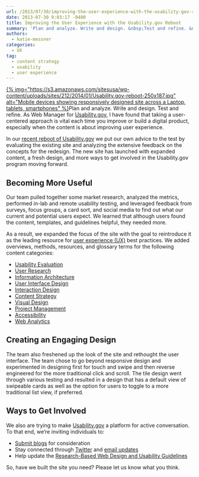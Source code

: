 ```yaml
---
url: /2013/07/30/improving-the-user-experience-with-the-usability-gov-reboot/
date: 2013-07-30 9:03:17 -0400
title: Improving the User Experience with the Usability.gov Reboot
summary: 'Plan and analyze. Write and design. &nbsp;Test and refine. &nbsp;As Web Manager for Usability.gov, I have found that taking a user-centered approach is vital each time you improve or build a digital product, especially when the content is about improving user experience.'
authors:
  - katie-messner
categories:
  - UX
tag:
  - content strategy
  - usability
  - user experience
---
```


[{% img="https://s3.amazonaws.com/sitesusa/wp-content/uploads/sites/212/2014/01/Usability.gov-reboot-250x187.jpg" alt="Mobile devices showing responsively designed site across a Laptop, tablets, smartphones" %}](https://s3.amazonaws.com/sitesusa/wp-content/uploads/sites/212/2014/01/Usability.gov-reboot.jpg)Plan and analyze. Write and design.  Test and refine.  As Web Manager for <a href="http://www.usability.gov/" target="_blank">Usability.gov</a>, I have found that taking a user-centered approach is vital each time you improve or build a digital product, especially when the content is about improving user experience.

<p dir="ltr">
  In our <a href="http://www.usability.gov/get-involved/blog/2013/07/welcome-to-relaunched-site.html">recent reboot of Usability.gov</a> we put our own advice to the test by evaluating the existing site and analyzing the extensive feedback on the concepts for the redesign.  The new site has launched with expanded content, a fresh design, and more ways to get involved in the Usability.gov program moving forward.
</p>

## **Becoming More Useful**

<p dir="ltr">
  Our team pulled together some market research, analyzed the metrics, performed in-lab and remote usability testing, and leveraged feedback from surveys, focus groups, a card sort, and social media to find out what our current and potential users expect.  We learned that although users found the content, templates, and guidelines helpful, they needed more.
</p>

<p dir="ltr">
  As a result, we expanded the focus of the site with the goal to reintroduce it as the leading resource for <a href="http://www.usability.gov/what-and-why/user-experience.html">user experience (UX)</a> best practices.  We added overviews, methods, resources, and glossary terms for the following content categories:
</p>

  * [Usability Evaluation](http://www.usability.gov/what-and-why/usability-evaluation.html)
  * [User Research](http://www.usability.gov/what-and-why/user-research.html)
  * [Information Architecture](http://www.usability.gov/what-and-why/information-architecture.html)
  * [User Interface Design](http://www.usability.gov/what-and-why/user-interface-design.html)
  * [Interaction Design](http://www.usability.gov/what-and-why/interaction-design.html)
  * [Content Strategy](http://www.usability.gov/what-and-why/content-strategy.html)
  * [Visual Design](http://www.usability.gov/what-and-why/visual-design.html)
  * [Project Management](http://www.usability.gov/what-and-why/project-management.html)
  * [Accessibility](http://www.usability.gov/what-and-why/accessibility.html)
  * [Web Analytics](http://www.usability.gov/what-and-why/web-analytics.html)

<h2 dir="ltr">
  Creating an Engaging Design
</h2>

<p dir="ltr">
  The team also freshened up the look of the site and rethought the user interface.  The team chose to go beyond responsive design and experimented in designing first for touch and swipe and then reverse engineered for the more traditional click and scroll.  The tile design went through various testing and resulted in a design that has a default view of swipeable cards as well as the option for users to toggle to a more traditional list view, if preferred.
</p>

<h2 dir="ltr">
  Ways to Get Involved
</h2>

<p dir="ltr">
  We also are trying to make <a href="http://www.usability.gov/" target="_blank">Usability.gov</a> a platform for active conversation.  To that end, we’re inviting individuals to:
</p>

  * [Submit blogs](http://www.usability.gov/get-involved/blog-submission.html) for consideration
  * Stay connected through [Twitter](http://twitter.com/usabilitygov) and [email updates](https://public.govdelivery.com/accounts/USHHS/subscriber/topics?qsp=USHHS_2)
  * Help update the [Research-Based Web Design and Usability Guidelines](http://guidelines.usability.gov/)

<p dir="ltr">
  So, have we built the site you need?  Please let us know what you think.
</p>